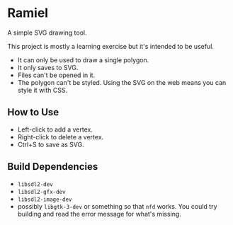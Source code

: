 # Ramiel

A simple SVG drawing tool.

This project is mostly a learning exercise but it's intended to be useful.

* It can only be used to draw a single polygon.
* It only saves to SVG.
* Files can't be opened in it.
* The polygon can't be styled. Using the SVG on the web means you can style it with CSS.

## How to Use

* Left-click to add a vertex.
* Right-click to delete a vertex.
* Ctrl+S to save as SVG.

## Build Dependencies

* `libsdl2-dev`
* `libsdl2-gfx-dev`
* `libsdl2-image-dev`
* possibly `libgtk-3-dev` or something so that `nfd` works. You could try building and read the error message for what's missing.
